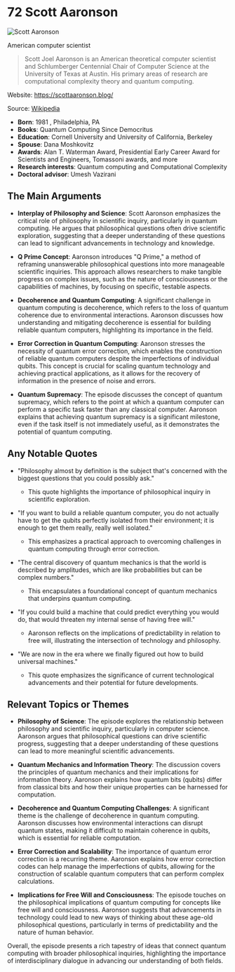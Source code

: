 # 72 Scott Aaronson


![Scott Aaronson](https://encrypted-tbn0.gstatic.com/images?q=tbn:ANd9GcRwQetMucFNmh1G0ic9MgcpQzsEt0u1C9_uBcgOCXg&s=0)

American computer scientist

> Scott Joel Aaronson is an American theoretical computer scientist and Schlumberger Centennial Chair of Computer Science at the University of Texas at Austin. His primary areas of research are computational complexity theory and quantum computing.

Website: https://scottaaronson.blog/

Source: [Wikipedia](https://en.wikipedia.org/wiki/Scott_Aaronson)

- **Born**: 1981 , Philadelphia, PA
- **Books**: Quantum Computing Since Democritus
- **Education**: Cornell University and University of California, Berkeley
- **Spouse**: Dana Moshkovitz
- **Awards**: Alan T. Waterman Award, Presidential Early Career Award for Scientists and Engineers, Tomassoni awards, and more
- **Research interests**: Quantum computing and Computational Complexity
- **Doctoral advisor**: Umesh Vazirani


## The Main Arguments

- **Interplay of Philosophy and Science**: Scott Aaronson emphasizes the critical role of philosophy in scientific inquiry, particularly in quantum computing. He argues that philosophical questions often drive scientific exploration, suggesting that a deeper understanding of these questions can lead to significant advancements in technology and knowledge.

- **Q Prime Concept**: Aaronson introduces "Q Prime," a method of reframing unanswerable philosophical questions into more manageable scientific inquiries. This approach allows researchers to make tangible progress on complex issues, such as the nature of consciousness or the capabilities of machines, by focusing on specific, testable aspects.

- **Decoherence and Quantum Computing**: A significant challenge in quantum computing is decoherence, which refers to the loss of quantum coherence due to environmental interactions. Aaronson discusses how understanding and mitigating decoherence is essential for building reliable quantum computers, highlighting its importance in the field.

- **Error Correction in Quantum Computing**: Aaronson stresses the necessity of quantum error correction, which enables the construction of reliable quantum computers despite the imperfections of individual qubits. This concept is crucial for scaling quantum technology and achieving practical applications, as it allows for the recovery of information in the presence of noise and errors.

- **Quantum Supremacy**: The episode discusses the concept of quantum supremacy, which refers to the point at which a quantum computer can perform a specific task faster than any classical computer. Aaronson explains that achieving quantum supremacy is a significant milestone, even if the task itself is not immediately useful, as it demonstrates the potential of quantum computing.

## Any Notable Quotes

- "Philosophy almost by definition is the subject that's concerned with the biggest questions that you could possibly ask."
  - This quote highlights the importance of philosophical inquiry in scientific exploration.

- "If you want to build a reliable quantum computer, you do not actually have to get the qubits perfectly isolated from their environment; it is enough to get them really, really well isolated."
  - This emphasizes a practical approach to overcoming challenges in quantum computing through error correction.

- "The central discovery of quantum mechanics is that the world is described by amplitudes, which are like probabilities but can be complex numbers."
  - This encapsulates a foundational concept of quantum mechanics that underpins quantum computing.

- "If you could build a machine that could predict everything you would do, that would threaten my internal sense of having free will."
  - Aaronson reflects on the implications of predictability in relation to free will, illustrating the intersection of technology and philosophy.

- "We are now in the era where we finally figured out how to build universal machines."
  - This quote emphasizes the significance of current technological advancements and their potential for future developments.

## Relevant Topics or Themes

- **Philosophy of Science**: The episode explores the relationship between philosophy and scientific inquiry, particularly in computer science. Aaronson argues that philosophical questions can drive scientific progress, suggesting that a deeper understanding of these questions can lead to more meaningful scientific advancements.

- **Quantum Mechanics and Information Theory**: The discussion covers the principles of quantum mechanics and their implications for information theory. Aaronson explains how quantum bits (qubits) differ from classical bits and how their unique properties can be harnessed for computation.

- **Decoherence and Quantum Computing Challenges**: A significant theme is the challenge of decoherence in quantum computing. Aaronson discusses how environmental interactions can disrupt quantum states, making it difficult to maintain coherence in qubits, which is essential for reliable computation.

- **Error Correction and Scalability**: The importance of quantum error correction is a recurring theme. Aaronson explains how error correction codes can help manage the imperfections of qubits, allowing for the construction of scalable quantum computers that can perform complex calculations.

- **Implications for Free Will and Consciousness**: The episode touches on the philosophical implications of quantum computing for concepts like free will and consciousness. Aaronson suggests that advancements in technology could lead to new ways of thinking about these age-old philosophical questions, particularly in terms of predictability and the nature of human behavior.

Overall, the episode presents a rich tapestry of ideas that connect quantum computing with broader philosophical inquiries, highlighting the importance of interdisciplinary dialogue in advancing our understanding of both fields.